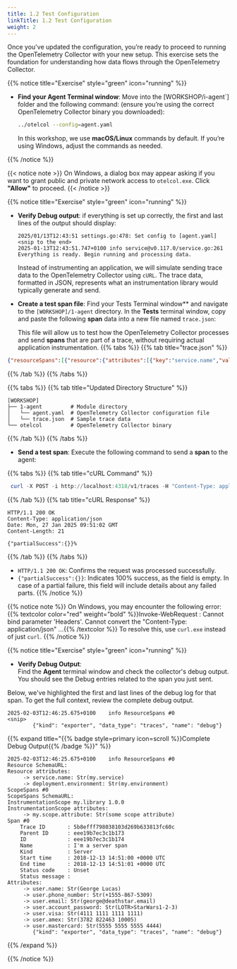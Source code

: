 ```yaml
---
title: 1.2 Test Configuration
linkTitle: 1.2 Test Configuration
weight: 2
---
```


Once you've updated the configuration, you’re ready to proceed to running the OpenTelemetry Collector with your new setup. This exercise sets the foundation for understanding how data flows through the OpenTelemetry Collector.

{{% notice title="Exercise" style="green" icon="running" %}}

- **Find your Agent Terminal window**: Move into the [WORKSHOP/i-agent`] folder and the following command: (ensure you’re using the correct OpenTelemetry Collector binary you downloaded):

     ```sh
     ../otelcol --config=agent.yaml
     ```

    In this workshop, we use **macOS/Linux** commands by default. If you’re using Windows, adjust the commands as needed.

{{% /notice %}}

{{< notice note >}}
          On Windows, a dialog box may appear asking if you want to grant public and private network access to `otelcol.exe`. Click **"Allow"** to proceed.
{{< /notice >}}

{{% notice title="Exercise" style="green" icon="running" %}}

- **Verify Debug output**: if everything is set up correctly, the first and last lines of the output should display:

    ```text
    2025/01/13T12:43:51 settings.go:478: Set config to [agent.yaml]
    <snip to the end>
    2025-01-13T12:43:51.747+0100 info service@v0.117.0/service.go:261 Everything is ready. Begin running and processing data.
    ```

    Instead of instrumenting an application, we will simulate sending trace data to the OpenTelemetry Collector using `cURL`. The trace data, formatted in JSON, represents what an instrumentation library would typically generate and send.

- **Create a test span file**:
Find your Tests Terminal window** and navigate to the `[WORKSHOP]/1-agent` directory.
In the **Tests** terminal window, copy and paste the following **span** data into a new file named `trace.json`:

    This file will allow us to test how the OpenTelemetry Collector processes and send **spans** that are part of a trace, without requiring actual application instrumentation.
{{% tabs %}}
{{% tab title="trace.json" %}}

```json
{"resourceSpans":[{"resource":{"attributes":[{"key":"service.name","value":{"stringValue":"my.service"}},{"key":"deployment.environment","value":{"stringValue":"my.environment"}}]},"scopeSpans":[{"scope":{"name":"my.library","version":"1.0.0","attributes":[{"key":"my.scope.attribute","value":{"stringValue":"some scope attribute"}}]},"spans":[{"traceId":"5B8EFFF798038103D269B633813FC60C","spanId":"EEE19B7EC3C1B174","parentSpanId":"EEE19B7EC3C1B173","name":"I'm a server span","startTimeUnixNano":"1544712660000000000","endTimeUnixNano":"1544712661000000000","kind":2,"attributes":[{"key":"user.name","value":{"stringValue":"George Lucas"}},{"key":"user.phone_number","value":{"stringValue":"+1555-867-5309"}},{"key":"user.email","value":{"stringValue":"george@deathstar.email"}},{"key":"user.account_password","value":{"stringValue":"LOTR>StarWars1-2-3"}},{"key":"user.visa","value":{"stringValue":"4111 1111 1111 1111"}},{"key":"user.amex","value":{"stringValue":"3782 822463 10005"}},{"key":"user.mastercard","value":{"stringValue":"5555 5555 5555 4444"}}]}]}]}]}
```

{{% /tab %}}
{{% /tabs %}}


{{% tabs %}}
{{% tab title="Updated Directory Structure" %}}

```text
[WORKSHOP]
├── 1-agent         # Module directory
│   └── agent.yaml  # OpenTelemetry Collector configuration file
│   └── trace.json  # Sample trace data
└── otelcol         # OpenTelemetry Collector binary
```

{{% /tab %}}
{{% /tabs %}}

- **Send a test span**: Execute the following command to send a **span** to the agent:

{{% tabs %}}
{{% tab title="cURL Command" %}}

```ps1
 curl -X POST -i http://localhost:4318/v1/traces -H "Content-Type: application/json" -d "@trace.json"
```

{{% /tab %}}
{{% tab title="cURL Response" %}}

```text
HTTP/1.1 200 OK
Content-Type: application/json
Date: Mon, 27 Jan 2025 09:51:02 GMT
Content-Length: 21

{"partialSuccess":{}}%
 ```

{{% /tab %}}
{{% /tabs %}}

- `HTTP/1.1 200 OK`: Confirms the request was processed successfully.
- `{"partialSuccess":{}}`: Indicates 100% success, as the field is empty. In case of a partial failure, this field will include details about any failed parts.
{{% /notice %}}

{{% notice note %}}
On Windows, you may encounter the following error:
{{% textcolor color="red" weight="bold" %}}Invoke-WebRequest : Cannot bind parameter 'Headers'. Cannot convert the "Content-Type: application/json" ...{{% /textcolor %}}
To resolve this, use `curl.exe` instead of just `curl`.
{{% /notice %}}

{{% notice title="Exercise" style="green" icon="running" %}}

- **Verify Debug Output**:  
Find the **Agent** terminal window and check the collector's debug output. You should see the Debug entries related to the span you just sent.  

Below, we've highlighted the first and last lines of the debug log for that span. To get the full context, review the complete debug output.

```text
2025-02-03T12:46:25.675+0100    info ResourceSpans #0
<snip>
        {"kind": "exporter", "data_type": "traces", "name": "debug"}
```

{{% expand title="{{% badge style=primary icon=scroll %}}Complete Debug Output{{% /badge %}}" %}}

```text
2025-02-03T12:46:25.675+0100    info ResourceSpans #0  
Resource SchemaURL:
Resource attributes:
     -> service.name: Str(my.service)
     -> deployment.environment: Str(my.environment)
ScopeSpans #0
ScopeSpans SchemaURL:
InstrumentationScope my.library 1.0.0
InstrumentationScope attributes:
     -> my.scope.attribute: Str(some scope attribute)
Span #0
    Trace ID       : 5b8efff798038103d269b633813fc60c
    Parent ID      : eee19b7ec3c1b173
    ID             : eee19b7ec3c1b174
    Name           : I'm a server span
    Kind           : Server
    Start time     : 2018-12-13 14:51:00 +0000 UTC
    End time       : 2018-12-13 14:51:01 +0000 UTC
    Status code    : Unset
    Status message :
Attributes:
     -> user.name: Str(George Lucas)
     -> user.phone_number: Str(+1555-867-5309)
     -> user.email: Str(george@deathstar.email)
     -> user.account_password: Str(LOTR>StarWars1-2-3)
     -> user.visa: Str(4111 1111 1111 1111)
     -> user.amex: Str(3782 822463 10005)
     -> user.mastercard: Str(5555 5555 5555 4444)
        {"kind": "exporter", "data_type": "traces", "name": "debug"}
```

{{% /expand %}}

{{% /notice %}}
